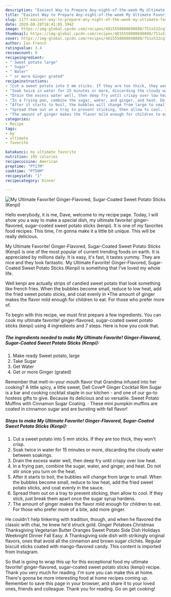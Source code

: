 ```yaml
---
description: "Easiest Way to Prepare Any-night-of-the-week My Ultimate Favorite! Ginger-Flavored, Sugar-Coated Sweet Potato Sticks (Kenpi)"
title: "Easiest Way to Prepare Any-night-of-the-week My Ultimate Favorite! Ginger-Flavored, Sugar-Coated Sweet Potato Sticks (Kenpi)"
slug: 1177-easiest-way-to-prepare-any-night-of-the-week-my-ultimate-favorite-ginger-flavored-sugar-coated-sweet-potato-sticks-kenpi
date: 2020-08-28T18:41:05.394Z
image: https://img-global.cpcdn.com/recipes/4815558808698880/751x532cq70/my-ultimate-favorite-ginger-flavored-sugar-coated-sweet-potato-sticks-kenpi-recipe-main-photo.jpg
thumbnail: https://img-global.cpcdn.com/recipes/4815558808698880/751x532cq70/my-ultimate-favorite-ginger-flavored-sugar-coated-sweet-potato-sticks-kenpi-recipe-main-photo.jpg
cover: https://img-global.cpcdn.com/recipes/4815558808698880/751x532cq70/my-ultimate-favorite-ginger-flavored-sugar-coated-sweet-potato-sticks-kenpi-recipe-main-photo.jpg
author: Ian French
ratingvalue: 3.4
reviewcount: 9
recipeingredient:
- " Sweet potato large"
- " Sugar"
- " Water"
- " or more Ginger grated"
recipeinstructions:
- "Cut a sweet potato into 5 mm sticks. If they are too thick, they won&#39;t crisp."
- "Soak twice in water for 15 minutes or more, discarding the cloudy water between soakings."
- "Drain the excess water well, then deep fry until crispy over low heat."
- "In a frying pan, combine the sugar, water, and ginger, and heat. Do not stir once you turn on the heat."
- "After it starts to boil, the bubbles will change from large to small. When the bubbles become small, reduce to low heat, add the fried sweet potato sticks, and coat evenly in the sauce."
- "Spread them out on a tray to prevent sticking, then allow to cool. If they stick, just break them apart once the sugar syrup hardens."
- "The amount of ginger makes the flavor mild enough for children to eat. For those who prefer more of a bite, add more ginger."
categories:
- Recipe
tags:
- my
- ultimate
- favorite

katakunci: my ultimate favorite 
nutrition: 195 calories
recipecuisine: American
preptime: "PT17M"
cooktime: "PT50M"
recipeyield: "1"
recipecategory: Dinner

---
```



![My Ultimate Favorite! Ginger-Flavored, Sugar-Coated Sweet Potato Sticks (Kenpi)](https://img-global.cpcdn.com/recipes/4815558808698880/751x532cq70/my-ultimate-favorite-ginger-flavored-sugar-coated-sweet-potato-sticks-kenpi-recipe-main-photo.jpg)

Hello everybody, it is me, Dave, welcome to my recipe page. Today, I will show you a way to make a special dish, my ultimate favorite! ginger-flavored, sugar-coated sweet potato sticks (kenpi). It is one of my favorites food recipes. This time, I'm gonna make it a little bit unique. This will be really delicious.

My Ultimate Favorite! Ginger-Flavored, Sugar-Coated Sweet Potato Sticks (Kenpi) is one of the most popular of current trending foods on earth. It is appreciated by millions daily. It is easy, it's fast, it tastes yummy. They are nice and they look fantastic. My Ultimate Favorite! Ginger-Flavored, Sugar-Coated Sweet Potato Sticks (Kenpi) is something that I've loved my whole life.

Well kenpi are actually strips of candied sweet potato that look something like french fries. When the bubbles become small, reduce to low heat, add the fried sweet potato sticks, and coat evenly in •The amount of ginger makes the flavor mild enough for children to eat. For those who prefer more of.


To begin with this recipe, we must first prepare a few ingredients. You can cook my ultimate favorite! ginger-flavored, sugar-coated sweet potato sticks (kenpi) using 4 ingredients and 7 steps. Here is how you cook that.

<!--inarticleads1-->

##### The ingredients needed to make My Ultimate Favorite! Ginger-Flavored, Sugar-Coated Sweet Potato Sticks (Kenpi):

1. Make ready  Sweet potato, large
1. Take  Sugar
1. Get  Water
1. Get  or more Ginger (grated)


Remember that melt-in-your mouth flavor that Grandma infused into her cooking? A little spicy, a little sweet, Dell Cove® Ginger Cocktail Rim Sugar is a bar and cooking cocktail staple in our kitchen - and one of our go-to hostess gifts to give. Because its delicious and so versatile. Sweet Potato Muffins with Cinnamon Sugar Coating. · These mini pumpkin muffins are coated in cinnamon sugar and are bursting with fall flavor! 

<!--inarticleads2-->

##### Steps to make My Ultimate Favorite! Ginger-Flavored, Sugar-Coated Sweet Potato Sticks (Kenpi):

1. Cut a sweet potato into 5 mm sticks. If they are too thick, they won&#39;t crisp.
1. Soak twice in water for 15 minutes or more, discarding the cloudy water between soakings.
1. Drain the excess water well, then deep fry until crispy over low heat.
1. In a frying pan, combine the sugar, water, and ginger, and heat. Do not stir once you turn on the heat.
1. After it starts to boil, the bubbles will change from large to small. When the bubbles become small, reduce to low heat, add the fried sweet potato sticks, and coat evenly in the sauce.
1. Spread them out on a tray to prevent sticking, then allow to cool. If they stick, just break them apart once the sugar syrup hardens.
1. The amount of ginger makes the flavor mild enough for children to eat. For those who prefer more of a bite, add more ginger.


He couldn&#39;t help tinkering with tradition, though, and when he flavored the classic with chai, he knew he&#39;d struck gold. Ginger Potatoes Christmas Thanksgiving Vegetarian Butter Oranges Sweet Potato Side Dish Holidays Weeknight Dinner Fall Easy. A Thanksgiving side dish with strikingly original flavors, ones that avoid all the cinnamon and brown sugar clichés. Regular biscuit sticks coated with mango-flavored candy. This content is imported from Instagram. 

So that is going to wrap this up for this exceptional food my ultimate favorite! ginger-flavored, sugar-coated sweet potato sticks (kenpi) recipe. Thank you very much for reading. I'm sure you can make this at home. There's gonna be more interesting food at home recipes coming up. Remember to save this page in your browser, and share it to your loved ones, friends and colleague. Thank you for reading. Go on get cooking!

